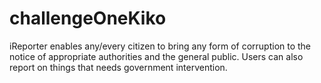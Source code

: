 # challengeOneKiko
 iReporter enables any/every citizen to bring any form of corruption to the notice of appropriate authorities and the general public. Users can also report on things that needs government intervention.
